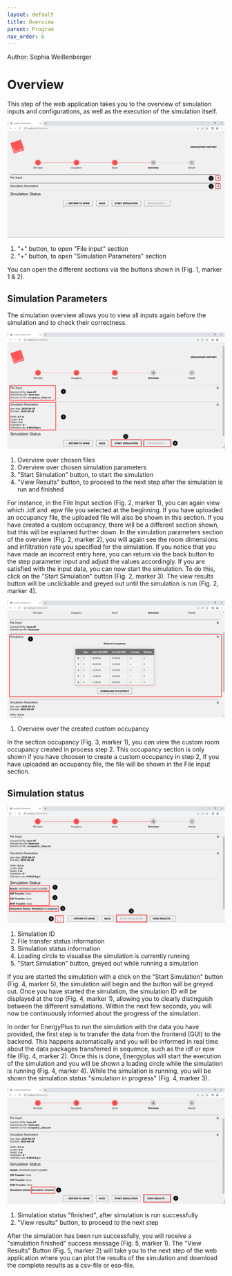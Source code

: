 ```yaml
---
layout: default
title: Overview
parent: Program
nav_order: 6
---
```


Author: Sophia Weißenberger
# Overview

This step of the web application takes you to the overview of simulation inputs and configurations, as well as the execution of the simulation itself.

![Figg. 1](images/Overview2Marker.PNG)

1. "+" button, to open "File input" section
2. "+" button, to open "Simulation Parameters" section
   
You can open the different sections via the buttons shown in (Fig. 1, marker 1 & 2).
## Simulation Parameters

The simulation overview allows you to view all inputs again before the simulation and to check their correctness.

![Figg. 2](images/Overview1Marker.PNG)

1. Overview over chosen files
2. Overview over chosen simulation parameters
3. "Start Simulation" button, to start the simulation
4. "View Results" button, to proceed to the next step after the simulation is run and finished


For instance, in the File Input section (Fig. 2, marker 1), you can again view which .idf and .epw file you selected at the beginning. If you have uploaded an occupancy file, the uploaded file will also be shown in this section. If you have created a custom occupancy, there will be a different section shown, but this will be explained further down. In the simulation parameters section of the overview (Fig. 2, marker 2), you will again see the room dimensions and infiltration rate you specified for the simulation. If you notice that you have made an incorrect entry here, you can return via the back button to the step parameter input and adjust the values accordingly. If you are satisfied with the input data, you can now start the simulation. To do this, click on the "Start Simulation" button (Fig. 2, marker 3). The view results button will be unclickable and greyed out until the simulation is run (Fig. 2, marker 4).

![Figg. 3](images/Overview5Marker.PNG)

1. Overview over the created custom occupancy

In the section occupancy (Fig. 3, marker 1), you can view the custom room occupancy created in process step 2. This occupancy section is only shown if you have choosen to create a custom occupancy in step 2, If you have uploaded an occupancy file, the file will be shown in the File input section.

## Simulation status 

![Figg. 4](images/Overview3Marker.PNG)

1. Simulation ID
2. File transfer status information
3. Simulation status information
4. Loading circle to visualise the simulation is currently running
5. "Start Simulation" button, greyed out while running a simulation

If you are started the simulation with a click on the "Start Simulation" button (Fig. 4, marker 5), the simulation will begin and the button will be greyed out. Once you have started the simulation, the simulation ID will be displayed at the top (Fig. 4, marker 1), allowing you to clearly distinguish between the different simulations. Within the next few seconds, you will now be continuously informed about the progress of the simulation.

In order for EnergyPlus to run the simulation with the data you have provided, the first step is to transfer the data from the frontend (GUI) to the backend. This happens automatically and you will be informed in real time about the data packages transferred in sequence, such as the idf or epw file (Fig. 4, marker 2). Once this is done, Energyplus will start the execution of the simulation and you will be shown a loading circle while the simulation is running (Fig. 4, marker 4). While the simulation is running, you will be shown the simulation status "simulation in progress" (Fig. 4, marker 3).

![Figg. 5](images/Overview4Marker.PNG)

1. Simulation status "finished", after simulation is run successfully
2. "View results" button, to proceed to the next step

After the simulation has been run successfully, you will receive a "simulation finished" success message (Fig. 5, marker 1). The "View Results" Button  (Fig. 5, marker 2) will take you to the next step of the web application where you can plot the results of the simulation and download the complete results as a csv-file or eso-file.
